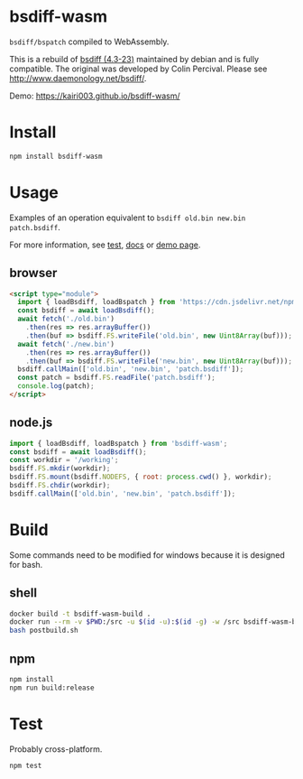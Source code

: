 # bsdiff-wasm

`bsdiff/bspatch` compiled to WebAssembly.

This is a rebuild of [bsdiff (4.3-23)](https://packages.debian.org/en/bookworm/bsdiff) maintained by debian and is fully compatible.
The original was developed by Colin Percival. Please see http://www.daemonology.net/bsdiff/.

Demo: https://kairi003.github.io/bsdiff-wasm/

# Install
```sh
npm install bsdiff-wasm
```

# Usage
Examples of an operation equivalent to `bsdiff old.bin new.bin patch.bsdiff`.

For more information, see [test](./test), [docs](./docs) or [demo page](https://kairi003.github.io/bsdiff-wasm/).

## browser
```html
<script type="module">
  import { loadBsdiff, loadBspatch } from 'https://cdn.jsdelivr.net/npm/bsdiff-wasm';
  const bsdiff = await loadBsdiff();
  await fetch('./old.bin')
    .then(res => res.arrayBuffer())
    .then(buf => bsdiff.FS.writeFile('old.bin', new Uint8Array(buf)));
  await fetch('./new.bin')
    .then(res => res.arrayBuffer())
    .then(buf => bsdiff.FS.writeFile('new.bin', new Uint8Array(buf)));
  bsdiff.callMain(['old.bin', 'new.bin', 'patch.bsdiff']);
  const patch = bsdiff.FS.readFile('patch.bsdiff');
  console.log(patch);
</script>
```

## node.js
```js
import { loadBsdiff, loadBspatch } from 'bsdiff-wasm';
const bsdiff = await loadBsdiff();
const workdir = '/working';
bsdiff.FS.mkdir(workdir);
bsdiff.FS.mount(bsdiff.NODEFS, { root: process.cwd() }, workdir);
bsdiff.FS.chdir(workdir);
bsdiff.callMain(['old.bin', 'new.bin', 'patch.bsdiff']);
```

# Build
Some commands need to be modified for windows because it is designed for bash.

## shell

```sh
docker build -t bsdiff-wasm-build .
docker run --rm -v $PWD:/src -u $(id -u):$(id -g) -w /src bsdiff-wasm-build /bin/bash build.sh
bash postbuild.sh
```

## npm

```sh
npm install
npm run build:release
```

# Test
Probably cross-platform.

```sh
npm test
```

